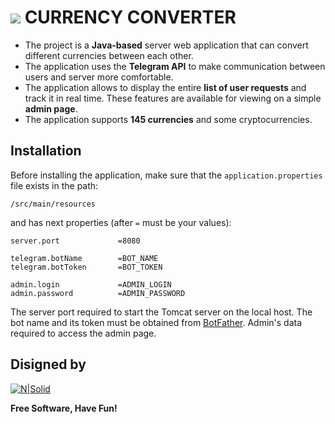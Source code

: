 # ![](https://i.imgur.com/7MjyOo2.jpg) CURRENCY CONVERTER

- The project is a **Java-based** server web application that can convert different currencies between each other. 
- The application uses the **Telegram API** to make communication between users and server more comfortable. 
- The application allows to display the entire **list of user requests** and track it in real time. These features are available for viewing on a simple **admin page**.
- The application supports **145 currencies** and some cryptocurrencies.

## Installation

Before installing the application, make sure that the `application.properties` file exists in the path: 
```
/src/main/resources
```
and has next properties (after `=` must be your values): 
```
server.port             =8080

telegram.botName        =BOT_NAME
telegram.botToken       =BOT_TOKEN

admin.login             =ADMIN_LOGIN
admin.password          =ADMIN_PASSWORD
```
The server port required to start the Tomcat server on the local host. The bot name and its token must be obtained from [BotFather](https://telegram.me/BotFather). Admin's data required to access the admin page.



## Disigned by

[![N|Solid](https://implemica.com/img/logo.png)](https://implemica.com) 

**Free Software, Have Fun!**
